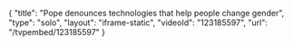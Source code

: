 {
    "title": "Pope denounces technologies that help people change gender",
    "type": "solo",
    "layout": "iframe-static",
    "videoId": "123185597",
    "url": "\/tvpembed\/123185597"
}